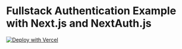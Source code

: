 # Fullstack Authentication Example with Next.js and NextAuth.js

[![Deploy with Vercel](https://vercel.com/button)](https://vercel.com/new/git/external?repository-url=https%3A%2F%2Fgithub.com%2Fnikolasburk%2Fblogr-nextjs-vercel-deploy&env=DATABASE_URL,GITHUB_ID,GITHUB_SECRET,NEXTAUTH_URL)
